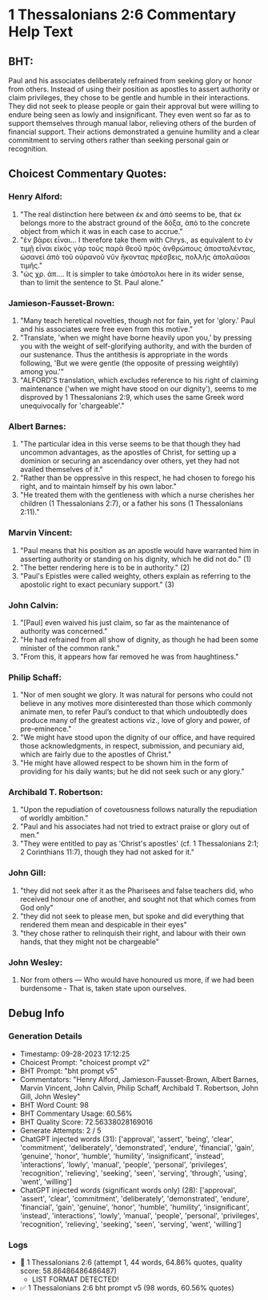# 1 Thessalonians 2:6 Commentary Help Text

## BHT:
Paul and his associates deliberately refrained from seeking glory or honor from others. Instead of using their position as apostles to assert authority or claim privileges, they chose to be gentle and humble in their interactions. They did not seek to please people or gain their approval but were willing to endure being seen as lowly and insignificant. They even went so far as to support themselves through manual labor, relieving others of the burden of financial support. Their actions demonstrated a genuine humility and a clear commitment to serving others rather than seeking personal gain or recognition.

## Choicest Commentary Quotes:
### Henry Alford:
1. "The real distinction here between ἐκ and ἀπό seems to be, that ἐκ belongs more to the abstract ground of the δόξα, ἀπό to the concrete object from which it was in each case to accrue."
2. "ἐν βάρει εἶναι... I therefore take them with Chrys., as equivalent to ἐν τιμῇ εἶναι εἰκὸς γὰρ τοὺς παρὰ θεοῦ πρὸς ἀνθρώπους ἀποσταλέντας, ὡσανεὶ ἀπὸ τοῦ οὐρανοῦ νῦν ἥκοντας πρέσβεις, πολλῆς ἀπολαῦσαι τιμῆς."
3. "ὡς χρ. ἀπ.... It is simpler to take ἀπόστολοι here in its wider sense, than to limit the sentence to St. Paul alone."

### Jamieson-Fausset-Brown:
1. "Many teach heretical novelties, though not for fain, yet for 'glory.' Paul and his associates were free even from this motive."
2. "Translate, 'when we might have borne heavily upon you,' by pressing you with the weight of self-glorifying authority, and with the burden of our sustenance. Thus the antithesis is appropriate in the words following, 'But we were gentle (the opposite of pressing weightily) among you.'"
3. "ALFORD'S translation, which excludes reference to his right of claiming maintenance ('when we might have stood on our dignity'), seems to me disproved by 1 Thessalonians 2:9, which uses the same Greek word unequivocally for 'chargeable'."

### Albert Barnes:
1. "The particular idea in this verse seems to be that though they had uncommon advantages, as the apostles of Christ, for setting up a dominion or securing an ascendancy over others, yet they had not availed themselves of it."
2. "Rather than be oppressive in this respect, he had chosen to forego his right, and to maintain himself by his own labor."
3. "He treated them with the gentleness with which a nurse cherishes her children (1 Thessalonians 2:7), or a father his sons (1 Thessalonians 2:11)."

### Marvin Vincent:
1. "Paul means that his position as an apostle would have warranted him in asserting authority or standing on his dignity, which he did not do." (1)
2. "The better rendering here is to be in authority." (2)
3. "Paul's Epistles were called weighty, others explain as referring to the apostolic right to exact pecuniary support." (3)

### John Calvin:
1. "[Paul] even waived his just claim, so far as the maintenance of authority was concerned."
2. "He had refrained from all show of dignity, as though he had been some minister of the common rank."
3. "From this, it appears how far removed he was from haughtiness."

### Philip Schaff:
1. "Nor of men sought we glory. It was natural for persons who could not believe in any motives more disinterested than those which commonly animate men, to refer Paul’s conduct to that which undoubtedly does produce many of the greatest actions viz., love of glory and power, of pre-eminence." 
2. "We might have stood upon the dignity of our office, and have required those acknowledgments, in respect, submission, and pecuniary aid, which are fairly due to the apostles of Christ."
3. "He might have allowed respect to be shown him in the form of providing for his daily wants; but he did not seek such or any glory."

### Archibald T. Robertson:
1. "Upon the repudiation of covetousness follows naturally the repudiation of worldly ambition."
2. "Paul and his associates had not tried to extract praise or glory out of men."
3. "They were entitled to pay as 'Christ's apostles' (cf. 1 Thessalonians 2:1; 2 Corinthians 11:7), though they had not asked for it."

### John Gill:
1. "they did not seek after it as the Pharisees and false teachers did, who received honour one of another, and sought not that which comes from God only"
2. "they did not seek to please men, but spoke and did everything that rendered them mean and despicable in their eyes"
3. "they chose rather to relinquish their right, and labour with their own hands, that they might not be chargeable"

### John Wesley:
1. Nor from others — Who would have honoured us more, if we had been burdensome - That is, taken state upon ourselves.


## Debug Info
### Generation Details
- Timestamp: 09-28-2023 17:12:25
- Choicest Prompt: "choicest prompt v2"
- BHT Prompt: "bht prompt v5"
- Commentators: "Henry Alford, Jamieson-Fausset-Brown, Albert Barnes, Marvin Vincent, John Calvin, Philip Schaff, Archibald T. Robertson, John Gill, John Wesley"
- BHT Word Count: 98
- BHT Commentary Usage: 60.56%
- BHT Quality Score: 72.56338028169016
- Generate Attempts: 2 / 5
- ChatGPT injected words (31):
	['approval', 'assert', 'being', 'clear', 'commitment', 'deliberately', 'demonstrated', 'endure', 'financial', 'gain', 'genuine', 'honor', 'humble', 'humility', 'insignificant', 'instead', 'interactions', 'lowly', 'manual', 'people', 'personal', 'privileges', 'recognition', 'relieving', 'seeking', 'seen', 'serving', 'through', 'using', 'went', 'willing']
- ChatGPT injected words (significant words only) (28):
	['approval', 'assert', 'clear', 'commitment', 'deliberately', 'demonstrated', 'endure', 'financial', 'gain', 'genuine', 'honor', 'humble', 'humility', 'insignificant', 'instead', 'interactions', 'lowly', 'manual', 'people', 'personal', 'privileges', 'recognition', 'relieving', 'seeking', 'seen', 'serving', 'went', 'willing']

### Logs
- 🔄 1 Thessalonians 2:6 (attempt 1, 44 words, 64.86% quotes, quality score: 58.86486486486487) 
	- LIST FORMAT DETECTED!
- ✅ 1 Thessalonians 2:6 bht prompt v5 (98 words, 60.56% quotes)